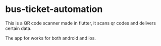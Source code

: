 # bus-ticket-automation
This is a QR code scanner made in flutter, it scans qr codes and
delivers certain data. 

The app for works for both android and ios.

